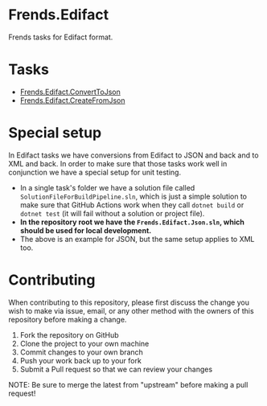 # Frends.Edifact

Frends tasks for Edifact format.

# Tasks

- [Frends.Edifact.ConvertToJson](Frends.Edifact.ConvertToJson/README.md)
- [Frends.Edifact.CreateFromJson](Frends.Edifact.CreateFromJson/README.md)

# Special setup

In Edifact tasks we have conversions from Edifact to JSON and back and to XML and back. In order to make sure that those tasks work well in conjunction we have a special setup for unit testing.

- In a single task's folder we have a solution file called `SolutionFileForBuildPipeline.sln`, which is just a simple solution to make sure that GitHub Actions work when they call `dotnet build` or `dotnet test` (it will fail without a solution or project file).
- __In the repository root we have the `Frends.Edifact.Json.sln`, which should be used for local development.__
- The above is an example for JSON, but the same setup applies to XML too.

# Contributing
When contributing to this repository, please first discuss the change you wish to make via issue, email, or any other method with the owners of this repository before making a change.

1. Fork the repository on GitHub
2. Clone the project to your own machine
3. Commit changes to your own branch
4. Push your work back up to your fork
5. Submit a Pull request so that we can review your changes

NOTE: Be sure to merge the latest from "upstream" before making a pull request!
